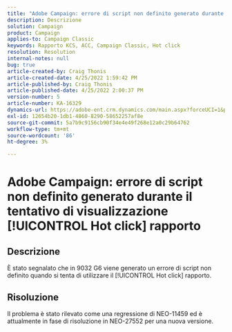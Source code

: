 ```yaml
---
title: "Adobe Campaign: errore di script non definito generato durante il tentativo di visualizzazione [!UICONTROL Hot click] report"
description: Descrizione
solution: Campaign
product: Campaign
applies-to: Campaign Classic
keywords: Rapporto KCS, ACC, Campaign Classic, Hot click
resolution: Resolution
internal-notes: null
bug: true
article-created-by: Craig Thonis
article-created-date: 4/25/2022 1:59:42 PM
article-published-by: Craig Thonis
article-published-date: 4/25/2022 2:00:37 PM
version-number: 5
article-number: KA-16329
dynamics-url: https://adobe-ent.crm.dynamics.com/main.aspx?forceUCI=1&pagetype=entityrecord&etn=knowledgearticle&id=deb088ee-9fc4-ec11-a7b6-0022480a1ec2
exl-id: 12654b20-1db1-4860-8290-58652257af8e
source-git-commit: 5a7b9c9156cb90f34e4e49f268e12a0c29b64762
workflow-type: tm+mt
source-wordcount: '86'
ht-degree: 3%

---
```


# Adobe Campaign: errore di script non definito generato durante il tentativo di visualizzazione [!UICONTROL Hot click] rapporto

## Descrizione


È stato segnalato che in 9032 G6 viene generato un errore di script non definito quando si tenta di utilizzare il [!UICONTROL Hot click] rapporto.


## Risoluzione


Il problema è stato rilevato come una regressione di NEO-11459 ed è attualmente in fase di risoluzione in NEO-27552 per una nuova versione.
